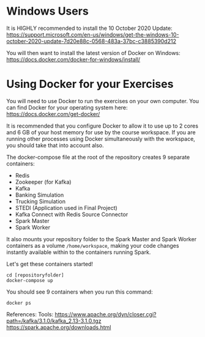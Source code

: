 # Windows Users
It is HIGHLY recommended to install the 10 October 2020 Update: https://support.microsoft.com/en-us/windows/get-the-windows-10-october-2020-update-7d20e88c-0568-483a-37bc-c3885390d212

You will then want to install the latest version of Docker on Windows: https://docs.docker.com/docker-for-windows/install/



#  Using Docker for your Exercises

You will need to use Docker to run the exercises on your own computer. You can find Docker for your operating system here: https://docs.docker.com/get-docker/

It is recommended that you configure Docker to allow it to use up to 2 cores and 6 GB of your host memory for use by the course workspace. If you are running other processes using Docker simultaneously with the workspace, you should take that into account also.



The docker-compose file at the root of the repository creates 9 separate containers:

- Redis
- Zookeeper (for Kafka)
- Kafka
- Banking Simulation
- Trucking Simulation
- STEDI (Application used in Final Project)
- Kafka Connect with Redis Source Connector
- Spark Master
- Spark Worker

It also mounts your repository folder to the Spark Master and Spark Worker containers as a volume  `/home/workspace`, making your code changes instantly available within to the containers running Spark.

Let's get these containers started!

```
cd [repositoryfolder]
docker-compose up
```

You should see 9 containers when you run this command:
```
docker ps
```
References:
Tools: https://www.apache.org/dyn/closer.cgi?path=/kafka/3.1.0/kafka_2.13-3.1.0.tgz
https://spark.apache.org/downloads.html

